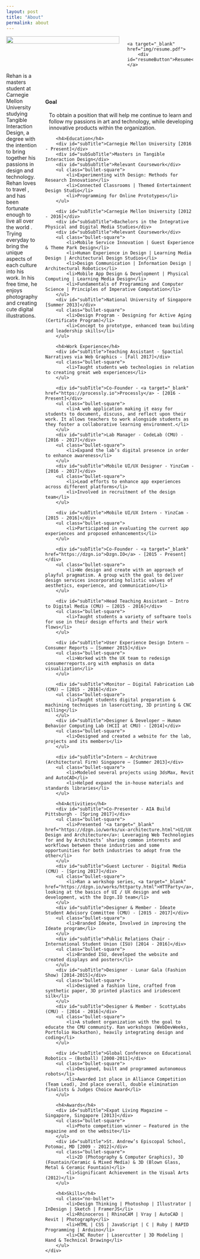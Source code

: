 ```yaml
---
layout: post
title: "About"
permalink: about
---
```


<div class="small-12 medium-4 large-3 columns">
    <img src="img/rehan.png" style="width:100%">

    <a target="_blank" href="img/resume.pdf">
        <div id="resumeButton">Resume</div>
    </a>
</div>

<div class="small-12 medium-7 large-8 columns">
    <div class="bio">
        Rehan is a masters student at Carnegie Mellon University studying Tangible Interaction Design, a degree with the intention to bring together his passions in design <span class="emoji emoji-palette"></span> and technology.<span class="emoji emoji-computer"></span> Rehan loves to travel <span class="emoji emoji-airplane"></span>, and has been fortunate enough to live all over the world <span class="emoji emoji-globe_asia"></span>. Trying everyday to bring the unique aspects of each culture into his work. In his free time, he enjoys photography <span class="emoji emoji-camera"></span> and creating cute digital illustrations.<span class="emoji emoji-penguin_head"></span>
    </div>
    <div style="margin-top:50px">
        <h4>Goal</h4>
        <div style="padding-left:10px;">To obtain a position that will help me continue to learn and follow my passions in art and technology, while developing innovative products within the organization.</div>

        <h4>Education</h4>
        <div id="subTitle">Carnegie Mellon University [2016 - Present]</div>
        <div id="subSubTitle">Masters in Tangible Interaction Design</div>
        <div id="subSubTitle">Relevant Coursework</div>
        <ul class="bullet-square">
            <li>Experimenting with Design: Methods for Research Innovation</li>
            <li>Connected Classrooms | Themed Entertainment Design Studio</li>
            <li>Programming for Online Prototypes</li>
        </ul>
        
        <div id="subTitle">Carnegie Mellon University [2012 - 2016]</div>
        <div id="subSubTitle">Bachelors in the Integrative Physical and Digital Media Studies</div>
        <div id="subSubTitle">Relevant Coursework</div>
        <ul class="bullet-square">
            <li>Mobile Service Innovation | Guest Experience & Theme Park Design</li>
            <li>Human Experience in Design | Learning Media Design | Architectural Design Studios</li>
            <li>Design Communication | Information Design | Architectural Robotics</li>
            <li>Mobile App Design & Development | Physical Computing | Learning Media Design</li>
            <li>Fundamentals of Programming and Computer Science | Principles of Imperative Computation</li>
        </ul>
        <div id="subTitle">National University of Singapore [Summer 2013]</div>
        <ul class="bullet-square">
            <li>Design Program - Designing for Active Aging (Certificate Program)</li>
            <li>Concept to prototype, enhanced team building and leadership skills</li>
        </ul>
        
        <h4>Work Experience</h4>
        <div id="subTitle">Teaching Assistant - Spactial Narratives via Web Graphics - [Fall 2017]</div>
        <ul class="bullet-square">
            <li>Taught students web technologies in relation to creating great web experiences</li>
        </ul>
        
        <div id="subTitle">Co-Founder - <a target="_blank" href="https://processly.io">Processly</a> - [2016 - Present]</div>
        <ul class="bullet-square">
            <li>A web application making it easy for students to document, discuss, and reflect upon their work. It allows teachers to work alongside students as they foster a collaborative learning environment.</li>
        </ul>
        <div id="subTitle">Lab Manager - CodeLab (CMU) - [2016 - 2017]</div>
        <ul class="bullet-square">
            <li>Expand the lab’s digital presence in order to enhance awareness</li>
        </ul>
        <div id="subTitle">Mobile UI/UX Designer - YinzCam - [2016 - 2017]</div>
        <ul class="bullet-square">
            <li>Lead efforts to enhance app experiences across different platforms</li>
            <li>Involved in recruitment of the design team</li>
        </ul>
        
        <div id="subTitle">Mobile UI/UX Intern - YinzCam - [2015 - 2016]</div>
        <ul class="bullet-square">
            <li>Participated in evaluating the current app experiences and proposed enhancements</li>
        </ul>

        <div id="subTitle">Co-Founder - <a target="_blank" href="https://dzgn.io">Dzgn.IO</a> - [2015 - Present]</div>
        <ul class="bullet-square">
            <li>We design and create with an approach of playful pragmatism. A group with the goal to deliver design services incorporating holistic values of aesthetics, experience, and communication</li>
        </ul>

        <div id="subTitle">Head Teaching Assistant – Intro to Digital Media (CMU) – [2015 - 2016]</div>
        <ul class="bullet-square">
            <li>Taught students a variety of software tools for use in their design efforts and their work flows</li>
        </ul>

        <div id="subTitle">User Experience Design Intern – Consumer Reports – [Summer 2015]</div>
        <ul class="bullet-square">
            <li>Worked with the UX team to redesign consumerreports.org with emphasis on data visualization</li>
        </ul>

        <div id="subTitle">Monitor – Digital Fabrication Lab (CMU) – [2015 - 2016]</div>
        <ul class="bullet-square">
            <li>Taught students digital preparation & machining techniques in lasercutting, 3D printing & CNC milling</li>
        </ul>
        <div id="subTitle">Designer & Developer – Human Behavior Computing Lab (HCII at CMU) - [2014]</div>
        <ul class="bullet-square">
            <li>Designed and created a website for the lab, projects and its members</li>
        </ul>

        <div id="subTitle">Intern – Architrave (Architectural Firm) Singapore – [Summer 2013]</div>
        <ul class="bullet-square">
            <li>Modeled several projects using 3dsMax, Revit and AutoCAD</li>
            <li>Helped expand the in-house materials and standards libraries</li>
        </ul>
        
        <h4>Activities</h4>
        <div id="subTitle">Co-Presenter - AIA Build Pittsburgh - [Spring 2017]</div>
        <ul class="bullet-square">
            <li>Presented ‘<a target="_blank" href="https://dzgn.io/works/ux-architecture.html">UI/UX Design and Architecture</a>: Leveraging Web Technologies for and by Architects’ sharing common interests and workflows between these industries and some opportunities for both industries to adopt from the other</li>
        </ul>
        <div id="subTitle">Guest Lecturer - Digital Media (CMU) - [Spring 2017]</div>
        <ul class="bullet-square">
            <li>Ran a workshop series, <a target="_blank" href="https://dzgn.io/works/httparty.html">HTTParty</a>, looking at the basics of UI / UX design and web development, with the Dzgn.IO team</li>
        </ul>
        <div id="subTitle">Designer & Member - Ideate Student Advisory Committee (CMU) - [2015 - 2017]</div>
        <ul class="bullet-square">
            <li>Branded Ideate, Involved in improving the Ideate program</li>
        </ul>
        <div id="subTitle">Public Relations Chair - International Student Union (ISU) [2014 - 2016]</div>
        <ul class="bullet-square">
            <li>Branded ISU, developed the website and created displays and posters</li>
        </ul>
        <div id="subTitle">Designer - Lunar Gala (Fashion Show) [2014-2015]</div>
        <ul class="bullet-square">
            <li>Designed a fashion line, crafted from synthetic paper, 3D printed plastics and iridescent silk</li>
        </ul>
        <div id="subTitle">Designer & Member - ScottyLabs (CMU) - [2014 - 2016]</div>
        <ul class="bullet-square">
            <li>A student organization with the goal to educate the CMU community. Ran workshops (WebDevWeeks, Portfolio Hackathon), heavily integrating design and coding</li>
        </ul>

        <div id="subTitle">Global Conference on Educational Robotics – (Botball) [2008-2011]</div>
        <ul class="bullet-square">
            <li>Designed, built and programmed autonomous robots</li>
            <li>Awarded 1st place in Alliance Competition (Team Lead), 2nd place overall, double elimination finalists & Judges Choice Award</li>
        </ul>
        
        <h4>Awards</h4>
        <div id="subTitle">Expat Living Magazine – Singapore, Singapore [2013]</div>
        <ul class="bullet-square">
            <li>Photo competition winner – Featured in the magazine and on the website</li>
        </ul>
        <div id="subTitle">St. Andrew’s Episcopal School, Potomac, MD [2009 - 2012]</div>
        <ul class="bullet-square">
            <li>2D (Photography & Computer Graphics), 3D (Fountain/Ceramic & Mixed Media) & 3D (Blown Glass, Metal & Ceramic Fountain)</li>
            <li>Significant Achievement in the Visual Arts (2012)</li>
        </ul>

        <h4>Skills</h4>
        <ul class="no-bullet">
            <li>Design Thinking | Photoshop | Illustrator | InDesign | Sketch | FramerJS</li>
            <li>Rhinoceros | RhinoCAM | Vray | AutoCAD | Revit | Photography</li>
            <li>HTML | CSS | JavaScript | C | Ruby | RAPID Programming | Arduino</li>
            <li>CNC Router | Lasercutter | 3D Modeling | Hand & Technical Drawing</li>
        </ul>
    </div>
</div>

